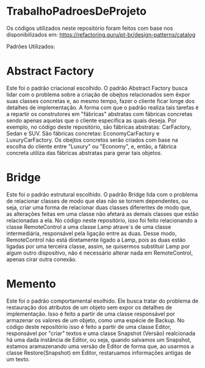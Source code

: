 # TrabalhoPadroesDeProjeto

Os códigos utilizados neste repositório foram feitos com base nos disponibilizados em: https://refactoring.guru/pt-br/design-patterns/catalog

Padrões Utilizados:

# Abstract Factory

Este foi o padrão criacional escolhido. O padrão Abstract Factory busca lidar com o problema sobre a criação de obejtos relacionados sem êxpor suas classes concretas e, ao mesmo tempo, fazer o cliente ficar longe dos detalhes de implementação.
A forma com que o padrão realiza tais tarefas é a repartir os construtores em "fábricas" abstratas com fábricas concretas sendo apenas aquelas que o cliente especifica as quais deseja.
Por exemplo, no código deste repositório, são fábricas abstratas: CarFactory, Sedan e SUV. São fábricas concretas: EconomyCarFactory e LuxuryCarFactory. Os obejtos concretos serão criados com base na escolha do cliente entre "Luxury" ou "Economy", e, então, a fábrica concreta utiliza das fábricas abstratas para gerar tais objetos.

# Bridge

Este foi o padrão estrutural escolhido. O padrão Bridge lida com o problema de relacionar classes de modo que elas não se tornem dependentes, ou seja, criar uma forma de relacionar duas classes diferentes de modo que, as alterações feitas em uma classe não afetará as demais classes que estão relacionadas a ela. No código neste repositório, isso foi feito relacionando a classe RemoteControl a uma classe Lamp atrave´s de uma classe intermediária, responsável pela ligação entre as duas. Desse modo, RemoteControl não está diretamente ligado a Lamp, pois as duas estão ligadas por uma terceira classe, assim, se quisermos substituir Lamp por algum outro dispositivo, não é necessário alterar nada em RemoteControl, apenas cirar outra conexão.

# Memento

Este foi o padrão comportamental esolhido. Ele busca tratar do problema de restauração dos atributos de um objeto sem expor os detalhes de implementação. Isso é feito a partir de uma classe responsável por armazenar os valores de um objeto, como uma espécie de Backup. No código deste repositório isso é feito a partir de uma classe Editor, responsável por "criar" textos e uma classe Snapshot (Versão) realcionada há uma dada instância de Editor, ou seja, quando salvamos um Snapshot, estamos aramazenando uma versão de Editor de forma que, ao usarmos a classe Restore(Snapshot) em Editor, restaruamos informações antigas de um texto.

